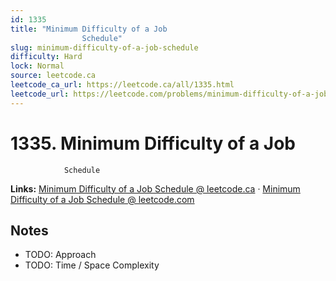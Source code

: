 ```yaml
--- 
id: 1335
title: "Minimum Difficulty of a Job
                Schedule"
slug: minimum-difficulty-of-a-job-schedule
difficulty: Hard
lock: Normal
source: leetcode.ca
leetcode_ca_url: https://leetcode.ca/all/1335.html
leetcode_url: https://leetcode.com/problems/minimum-difficulty-of-a-job-schedule/
---
```


# 1335. Minimum Difficulty of a Job
                Schedule

**Links:** [Minimum Difficulty of a Job
                Schedule @ leetcode.ca](https://leetcode.ca/all/1335.html) · [Minimum Difficulty of a Job
                Schedule @ leetcode.com](https://leetcode.com/problems/minimum-difficulty-of-a-job-schedule/)

## Notes
- TODO: Approach
- TODO: Time / Space Complexity
